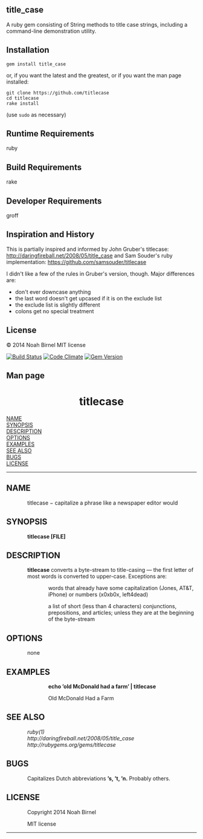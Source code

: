 title_case
---------

A ruby gem consisting of String methods to title case strings,
including a command-line demonstration utility.

Installation
---------
`gem install title_case`

or, if you want the latest and the greatest, 
or if you want the man page installed:

    git clone https://github.com/titlecase
    cd titlecase
    rake install

(use `sudo` as necessary)

Runtime Requirements
---------
ruby 

Build Requirements
---------
rake

Developer Requirements
---------
groff

Inspiration and History
---------

This is partially inspired and informed by John Gruber's titlecase: 
<http://daringfireball.net/2008/05/title_case>
and Sam Souder's ruby implementation:
<https://github.com/samsouder/titlecase>

I didn't like a few of the rules in Gruber's version, though.
Major differences are:
  - don't ever downcase anything
  - the last word doesn't get upcased if it is on the exclude list
  - the exclude list is slightly different
  - colons get no special treatment


License
---------
© 2014 Noah Birnel
MIT license 

[![Build Status](https://travis-ci.org/nbirnel/titlecase.png?branch=master)](https://travis-ci.org/nbirnel/titlecase)
[![Code Climate](https://codeclimate.com/github/nbirnel/titlecase.png)](https://codeclimate.com/github/nbirnel/titlecase)
[![Gem Version](https://badge.fury.io/rb/title_case.png)](http://badge.fury.io/rb/title_case)


Man page
---------
<html>
<head>
<meta name="generator" content="groff -Thtml, see www.gnu.org">
<meta http-equiv="Content-Type" content="text/html; charset=US-ASCII">
<meta name="Content-Style" content="text/css">
<title>titlecase</title>

</head>
<body>

<h1 align="center">titlecase</h1>

<a href="#NAME">NAME</a><br>
<a href="#SYNOPSIS">SYNOPSIS</a><br>
<a href="#DESCRIPTION">DESCRIPTION</a><br>
<a href="#OPTIONS">OPTIONS</a><br>
<a href="#EXAMPLES">EXAMPLES</a><br>
<a href="#SEE ALSO">SEE ALSO</a><br>
<a href="#BUGS">BUGS</a><br>
<a href="#LICENSE">LICENSE</a><br>

<hr>


<h2>NAME
<a name="NAME"></a>
</h2>


<p style="margin-left:11%; margin-top: 1em">titlecase
&minus; capitalize a phrase like a newspaper editor
would</p>

<h2>SYNOPSIS
<a name="SYNOPSIS"></a>
</h2>


<p style="margin-left:11%; margin-top: 1em"><b>titlecase
[FILE]</b></p>

<h2>DESCRIPTION
<a name="DESCRIPTION"></a>
</h2>



<p style="margin-left:11%; margin-top: 1em"><b>titlecase</b>
converts a byte-stream to title-casing &mdash; the first
letter of most words is converted to upper-case. Exceptions
are:</p>

<p style="margin-left:22%; margin-top: 1em">words that
already have some capitalization (Jones, AT&amp;T, iPhone)
or numbers (x0xb0x, left4dead)</p>

<p style="margin-left:22%; margin-top: 1em">a list of short
(less than 4 characters) conjunctions, prepositions, and
articles; unless they are at the beginning of the
byte-stream</p>

<h2>OPTIONS
<a name="OPTIONS"></a>
</h2>


<p style="margin-left:11%; margin-top: 1em">none</p>

<h2>EXAMPLES
<a name="EXAMPLES"></a>
</h2>


<p style="margin-left:22%; margin-top: 1em"><b>echo
&rsquo;old McDonald had a farm&rsquo; | titlecase</b></p>

<p style="margin-left:22%; margin-top: 1em">Old McDonald
Had a Farm</p>

<h2>SEE ALSO
<a name="SEE ALSO"></a>
</h2>


<p style="margin-left:11%; margin-top: 1em"><i>ruby(1) <br>
http://daringfireball.net/2008/05/title_case <br>
http://rubygems.org/gems/titlecase</i></p>

<h2>BUGS
<a name="BUGS"></a>
</h2>


<p style="margin-left:11%; margin-top: 1em">Capitalizes
Dutch abbreviations <b>&rsquo;s, &rsquo;t, &rsquo;n.</b>
Probably others.</p>

<h2>LICENSE
<a name="LICENSE"></a>
</h2>


<p style="margin-left:11%; margin-top: 1em">Copyright 2014
Noah Birnel</p>

<p style="margin-left:11%; margin-top: 1em">MIT license</p>
<hr>
</body>
</html>
